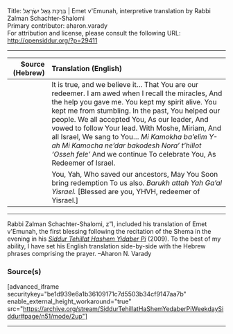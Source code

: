 <html>
<head></head>
<body>
Title: בִּרְכָּת גָּאַל יִשְׂרָאֵל | Emet v'Emunah, interpretive translation by Rabbi Zalman Schachter-Shalomi<br />
Primary contributor: aharon.varady<br />
For attribution and license, please consult the following URL: <a href="http://opensiddur.org/?p=29411">http://opensiddur.org/?p=29411</a>
<p />
<hr />

<table style="margin-left: auto;margin-right: auto;" class="draggable">
<thead><tr><th id="x" style="text-align: right;">Source (Hebrew)</th><th style="text-align: left;">Translation (English)</th></tr></thead>
<tbody>
<tr><td style="vertical-align:top;">
<div class="liturgy"><span lang="he">

</span></div></td>
 
<td style="vertical-align:top;">
<div class="english">
It is true, and we believe it…
That You are our redeemer.
I am awed when I recall the miracles,
And the help you gave me.
You kept my spirit alive.
You kept me from stumbling.
In the past,
You helped our people.
We all accepted You,
As our leader,
And vowed to follow Your lead.
With Moshe, Miriam, And all Israel,
We sang to You…
<em>Mi Kamokha ba’elim Y-ah
Mi Kamocha ne’dar bakodesh
Nora’ t’hillot ‘Osseh fele’</em>
And we continue
To celebrate You,
As Redeemer of Israel.
</div></td></tr>


<tr><td style="vertical-align:top;">
<div class="liturgy"><span lang="he">

</span></div></td>
 
<td style="vertical-align:top;">
<div class="english">
You, Yah,
Who saved our ancestors,
May You
Soon bring redemption
To us also.
<em>Barukh attah Yah
Ga’al Yisrael.</em>
[Blessed are you, YHVH,
redeemer of Yisrael.]
</div></td></tr>
</tbody></table>

<hr />

Rabbi Zalman Schachter-Shalomi, z”l, included his translation of Emet v'Emunah, the first blessing following the recitation of the Shema in the evening in his <em><a href="http://opensiddur.org/?p=177">Siddur Tehillat Hashem Yidaber Pi</a></em> (2009). To the best of my ability, I have set his English translation side-by-side with the Hebrew phrases comprising the prayer. –Aharon N. Varady

<h3>Source(s)</h3>

[advanced_iframe securitykey="be1d939e6a1b36109171c7d5503b34cf9147aa7b" enable_external_height_workaround="true" src="https://archive.org/stream/SiddurTehillatHaShemYedaberPiWeekdaySiddur#page/n51/mode/2up"]

<hr />

&nbsp;
</body>
</html>